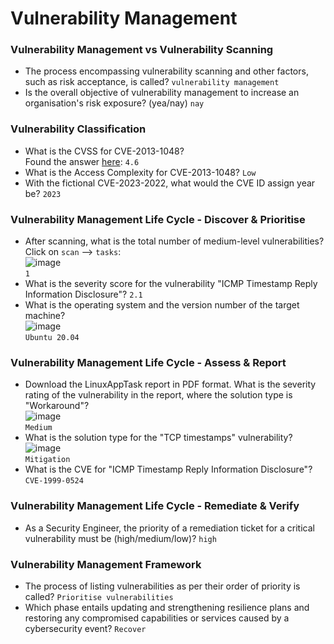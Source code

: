 # Vulnerability Management

### Vulnerability Management vs Vulnerability Scanning
- The process encompassing vulnerability scanning and other factors, such as risk acceptance, is called? `vulnerability management`
- Is the overall objective of vulnerability management to increase an organisation's risk exposure? (yea/nay) `nay`


### Vulnerability Classification
- What is the CVSS for CVE-2013-1048?<br />
Found the answer [here](https://www.suse.com/security/cve/CVE-2013-1048.html): `4.6`
- What is the Access Complexity for CVE-2013-1048? `Low`
- With the fictional CVE-2023-2022, what would the CVE ID assign year be? `2023`

### Vulnerability Management Life Cycle - Discover & Prioritise
- After scanning, what is the total number of medium-level vulnerabilities?<br />
Click on `scan` --> `tasks`: <br />
![image](https://github.com/user-attachments/assets/5c82ff15-5cee-4803-aa0f-171026cb7872)<br />
`1`
- What is the severity score for the vulnerability "ICMP Timestamp Reply Information Disclosure"? `2.1`
- What is the operating system and the version number of the target machine?<br />
![image](https://github.com/user-attachments/assets/fb313bc3-e6f0-4d40-b8aa-240208e16faa)<br />
`Ubuntu 20.04`


### Vulnerability Management Life Cycle - Assess & Report
- Download the LinuxAppTask report in PDF format. What is the severity rating of the vulnerability in the report, where the solution type is "Workaround"?<br />
![image](https://github.com/user-attachments/assets/e3457792-4057-492f-93c6-6446aeb9bb14)<br />
`Medium`
- What is the solution type for the "TCP timestamps" vulnerability?<br />
![image](https://github.com/user-attachments/assets/734d02b6-b498-48e9-a0ea-99394c7abac9)<br />
`Mitigation`
- What is the CVE for "ICMP Timestamp Reply Information Disclosure"? `CVE-1999-0524`

### Vulnerability Management Life Cycle - Remediate & Verify
- As a Security Engineer, the priority of a remediation ticket for a critical vulnerability must be (high/medium/low)? `high`

### Vulnerability Management Framework
- The process of listing vulnerabilities as per their order of priority is called? `Prioritise vulnerabilities`
- Which phase entails updating and strengthening resilience plans and restoring any compromised capabilities or services caused by a cybersecurity event? `Recover`

